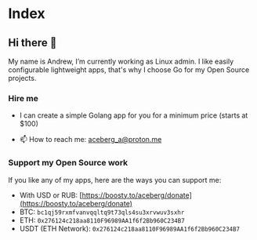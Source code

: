 # Index
## Hi there 👋

My name is Andrew, I’m currently working as Linux admin. I like easily configurable lightweight apps, that's why I choose Go for my Open Source projects. 

### Hire me

- I can create a simple Golang app for you for a minimum price (starts at $100)

- 📫 How to reach me: aceberg_a@proton.me

### Support my Open Source work

If you like any of my apps, here are the ways you can support me:

- With USD or RUB: [https://boosty.to/aceberg/donate](https://boosty.to/aceberg/donate)
- BTC: `bc1qj59rxmfvanvqqltq9t73qls4su3xrvwuv3sxhr`    
- ETH: `0x276124c218aa8110F96989AA1f6f2Bb960C234B7`     
- USDT (ETH Network): `0x276124c218aa8110F96989AA1f6f2Bb960C234B7`